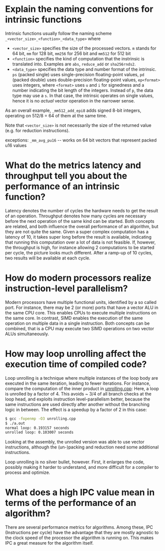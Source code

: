 # Explain the naming conventions for intrinsic functions
Intrinsic functions usually follow the naming scheme `_<vector_size>_<function>_<data_type>`
where
- `<vector_size>` specifies the size of the processed vectors.
  `m` stands for 64 bit, `mm` for 128 bit, `mm256` for 256 bit and `mm512` for 512 bit
- `<function>` specifies the kind of computation that the instrinsic is translated into.
  Examples are `abs`, `reduce_add` or `sha256rnds2`.
- `<data_type>` specifies the data type and number format of the intrinsic.
  `ps` (packed single) uses single-precision floating-point values,
  `pd` (packed double) uses double-precision floating-point values,
  `ep<format>` uses integers, where `<format>` uses `u` and `i` for signedness and a number indicating the bit length of the integers.
  Instead of `p`, the data type may use a `s`.
  In that case, the intrinsic operates on single values, hence it is no *actual* vector operation in the narrower sense.

As an overall example, `_mm512_add_epi8` adds signed 8-bit integers, operating on 512/8 = 64 of them at the same time.

Note that `<vector_size>` is not necessarily the size of the returned value (e.g. for reduction instructions).

exceptions: `_mm_avg_pu16` -- works on 64 bit vectors that represent packed u16 values

# What do the metrics latency and throughput tell you about the performance of an intrinsic function?
Latency denotes the number of cycles the hardware needs to get the result of an operation.
Throughput denotes how many cycles are necessary before the next operation of the same kind can be started.
Both concepts are related, and both influence the overall performance of an algorithm, but they are not quite the same.
Given a super complex computation has a latency of 10, it takes super long before the result is available, indicating that running this computation over a lot of data is not feasible.
If, however, the throughput is high, for instance allowing 2 computations to be started per cycle, the picture looks much different.
After a ramp-up of 10 cycles, two results will be available at each cycle.

# How do modern processors realize instruction-level parallelism?
Modern processors have multiple functional units, identified by a so called port.
For instance, there may be 2 (or more) ports that have a vector ALU in the same CPU core.
This enables CPUs to execute multiple instructions on the same core.
In contrast, SIMD enables the execution of the same operation on multiple data in a single instruction.
Both concepts can be combined, that is a CPU may execute two SIMD operations on two vector ALUs simultaneously.

# How may loop unrolling affect the execution time of compiled code?
Loop unrolling is a technique where multiple instances of the loop body are executed in the same iteration, leading to fewer iterations.
For instance, compare the computation of the inner product in [unrolling.cpp](./unrolling.cpp):
Here, a loop is unrolled by a factor of 4.
This avoids ~ 3/4 of all branch checks at the loop head, and exploits instruction level-parallelism better, because the same instructions are used directly after another without the branching logic in between.
The effect is a speedup by a factor of 2 in this case:
```bash
$ gcc -fopenmp -O3 unrolling.cpp
$ ./a.out
normal loop: 0.193157 seconds
unrolled loop: 0.103007 seconds
```
Looking at the assembly, the unrolled version was able to use vector instructions, although the (un-)packing and reduction need some additional instructions.

Loop unrolling is no silver bullet, however.
First, it enlarges the code, possibly making it harder to understand, and more difficult for a compiler to process and optimize.

# What does a high IPC value mean in terms of the performance of an algorithm?
There are several performance metrics for algorithms.
Among these, IPC (Instructions per cycle) have the advantage that they are mostly agnostic to the clock speed of the processor the algorithm is running on.
This makes IPC a great measure for the algorithm itself.
